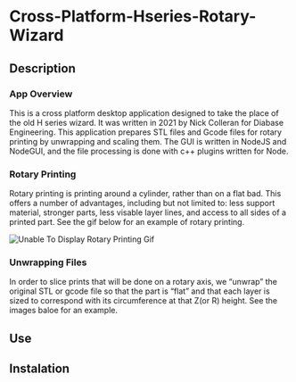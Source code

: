 # Cross-Platform-Hseries-Rotary-Wizard

## Description
### App Overview
This is a cross platform desktop application designed to take the place of the old H series wizard. It was written in 2021 by Nick Colleran for Diabase Engineering.
This application prepares STL files and Gcode files for rotary printing by unwrapping and scaling them. The GUI is written in NodeJS and NodeGUI, and the file processing is done with c++ plugins written for Node.
### Rotary Printing
Rotary printing is printing around a cylinder, rather than on a flat bad. This offers a number of advantages, including but not limited to: less support material, stronger parts, less visable layer lines, and access to all sides of a printed part. See the gif below for an example of rotary printing.

![Unable To Display Rotary Printing Gif][logo]

### Unwrapping Files
In order to slice prints that will be done on a rotary axis, we “unwrap” the original STL or gcode file so that the part is “flat” and that each layer is sized to correspond with its circumference at that Z(or R) height. See the images baloe for an example. 
## Use

## Instalation


[logo]: https://github.com/diabase/Cross-Platform-Hseries-Rotary-Wizard/blob/main/ReadMeImages/rotaryPrinting.gif "Rotary Printing Gif"
